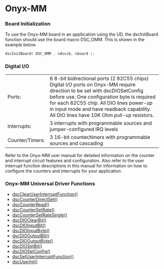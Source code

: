 # Onyx-MM

### Board Initialization

To use the Onyx-MM board in an appllication using the UD, the dscInitBoard function should use the board macro DSC\_OMM. This is shown in the example below.

```c
dscInitBoard( DSC_OMM , &dsccb, &board );
```

### Digital I/O

|  |  |
| :--- | :--- |
| Ports: | 6 8-bit bidirectional ports \(2 82C55 chips\) Digital I/O ports on Onyx-MM require direction to be set with dscDIOSetConfig before use. One configuration byte is required for each 82C55 chip. All DIO lines power-up in input mode and have readback capability. All DIO lines have 10K Ohm pull-up resistors. |
| Interrupts: | 3 interrupts with programmable sources and jumper-configured IRQ levels |
| Counter/Timers: | 3 16-bit counter/timers with programmable sources and cascading |

Refer to the Onyx-MM user manual for detailed information on the counter and interrupt circuit features and configuration. Also refer to the user interrupt function descriptions in this manual for information on how to configure the counters and interrupts for your application.

### Onyx-MM Universal Driver Functions

* [dscClearUserInterruptFunction\(\) ](../14.-universal-driver-apis/dscclearuserinterruptfunction.md)
* [dscCounterDirectSet\(\)](../14.-universal-driver-apis/dsccounterdirectset.md) 
* [dscCounterRead\(\) ](../14.-universal-driver-apis/dsccounterread.md)
* [dscCounterSetRate\(\) ](../14.-universal-driver-apis/dsccountersetrate.md)
* [dscCounterSetRateSingle\(\) ](../14.-universal-driver-apis/dsccountersetratesingle.md)
* [dscDIOClearBit\(\) ](../14.-universal-driver-apis/dscdioclearbit.md)
* [dscDIOInputBit\(\) ](../14.-universal-driver-apis/dscdioinputbit.md)
* [dscDIOInputByte\(\) ](../14.-universal-driver-apis/dscdioinputbyte.md)
* [dscDIOOutputBit\(\) ](../14.-universal-driver-apis/dscdiooutputbit.md)
* [dscDIOOutputByte\(\) ](../14.-universal-driver-apis/dscdiooutputbyte.md)
* [dscDIOSetBit\(\) ](../14.-universal-driver-apis/dscdiosetbit.md)
* [dscDIOSetConfig\(\) ](../14.-universal-driver-apis/dscdiosetconfig.md)
* [dscSetUserInterruptFunction\(\) ](../14.-universal-driver-apis/dscsetuserinterruptfunction.md)
* [dscUserInt\(\)](../14.-universal-driver-apis/dscuserint.md)


